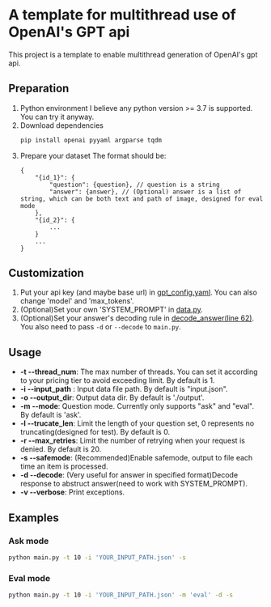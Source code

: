 # A template for multithread use of OpenAI's GPT api

This project is a template to enable multithread generation of OpenAI's gpt api.

## Preparation
1. Python environment
    I believe any python version >= 3.7 is supported. You can try it anyway.
2. Download dependencies
    ```bash
    pip install openai pyyaml argparse tqdm
    ```
3. Prepare your dataset
    The format should be:
    ```
    {
        "{id_1}": {
            "question": {question}, // question is a string
            "answer": {answer}, // (Optional) answer is a list of string, which can be both text and path of image, designed for eval mode
        },
        "{id_2}": {
            ...
        }
        ...
    }
    ```

## Customization
1. Put your api key (and maybe base url) in [gpt_config.yaml](./gpt_config.yaml). You can also change 'model' and 'max_tokens'.
2. (Optional)Set your own 'SYSTEM_PROMPT' in [data.py](./data.py).
3. (Optional)Set your answer's decoding rule in [decode_answer(line 62)](./data.py). You also need to pass `-d` or `--decode` to `main.py`.

## Usage
- **-t --thread_num**: The max number of threads. You can set it according to your pricing tier to avoid exceeding limit. By default is 1.
- **-i --input_path** : Input data file path. By default is "input.json".
- **-o --output_dir**: Output data dir. By default is './output'.
- **-m --mode**: Question mode. Currently only supports "ask" and "eval". By default is 'ask'.
- **-l --trucate_len**: Limit the length of your question set, 0 represents no truncating(designed for test). By default is 0.
- **-r --max_retries**: Limit the number of retrying when your request is denied. By default is 20.
- **-s --safemode**: (Recommended)Enable safemode, output to file each time an item is processed.
- **-d --decode**: (Very useful for answer in specified format)Decode response to abstruct answer(need to work with SYSTEM_PROMPT).
- **-v --verbose**: Print exceptions.

## Examples
### Ask mode
```bash
python main.py -t 10 -i 'YOUR_INPUT_PATH.json' -s
```

### Eval mode
 ```bash
python main.py -t 10 -i 'YOUR_INPUT_PATH.json' -m 'eval' -d -s
```



